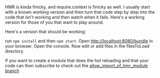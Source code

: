 HMR is kinda finicky, and require.context is finicky as well. I usually start with a known working version and then turn that code step by step into the code that isn't working and then watch when it fails. Here's a working version for those of you that want to play around.

Here's a version that should be working:

run `npm install` and then `npm start`. Open [http://localhost:8080/bundle](http://localhost:8080/bundle) in your browser. Open the console. Now edit or add files in the filesToLoad directory.

If you want to create a module that does the hot reloading and that your code can then subscribe to check out the [allow_import_of_hmr_module branch](https://github.com/jauco/webpack-hot-module-reload-with-context-example/tree/allow_import_of_hmr_module)
